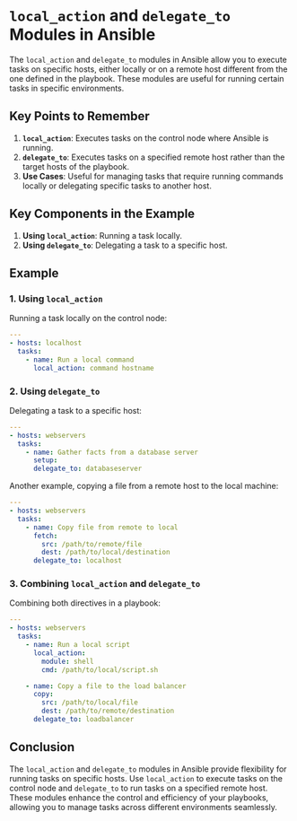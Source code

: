 # `local_action` and `delegate_to` Modules in Ansible

The `local_action` and `delegate_to` modules in Ansible allow you to execute tasks on specific hosts, either locally or on a remote host different from the one defined in the playbook. These modules are useful for running certain tasks in specific environments.

## Key Points to Remember

1. **`local_action`**: Executes tasks on the control node where Ansible is running.
2. **`delegate_to`**: Executes tasks on a specified remote host rather than the target hosts of the playbook.
3. **Use Cases**: Useful for managing tasks that require running commands locally or delegating specific tasks to another host.

## Key Components in the Example

1. **Using `local_action`**: Running a task locally.
2. **Using `delegate_to`**: Delegating a task to a specific host.

## Example

### 1. Using `local_action`

Running a task locally on the control node:

```yaml
---
- hosts: localhost
  tasks:
    - name: Run a local command
      local_action: command hostname
```
### 2. Using `delegate_to`
Delegating a task to a specific host:
```yaml
---
- hosts: webservers
  tasks:
    - name: Gather facts from a database server
      setup:
      delegate_to: databaseserver
```
Another example, copying a file from a remote host to the local machine:
```yaml
---
- hosts: webservers
  tasks:
    - name: Copy file from remote to local
      fetch:
        src: /path/to/remote/file
        dest: /path/to/local/destination
      delegate_to: localhost
```
### 3. Combining `local_action` and `delegate_to`
Combining both directives in a playbook:
```yaml
---
- hosts: webservers
  tasks:
    - name: Run a local script
      local_action:
        module: shell
        cmd: /path/to/local/script.sh

    - name: Copy a file to the load balancer
      copy:
        src: /path/to/local/file
        dest: /path/to/remote/destination
      delegate_to: loadbalancer
```
## Conclusion
The `local_action` and `delegate_to` modules in Ansible provide flexibility for running tasks on specific hosts. Use `local_action` to execute tasks on the control node and `delegate_to` to run tasks on a specified remote host. These modules enhance the control and efficiency of your playbooks, allowing you to manage tasks across different environments seamlessly.